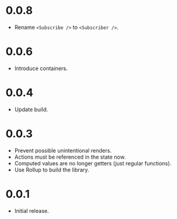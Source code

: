 # 0.0.8

- Rename `<Subscribe />` to `<Subscriber />`.

# 0.0.6

- Introduce containers.

# 0.0.4

- Update build.

# 0.0.3

- Prevent possible unintentional renders.
- Actions must be referenced in the state now.
- Computed values are no longer getters (just regular functions).
- Use Rollup to build the library.

# 0.0.1

- Initial release.
